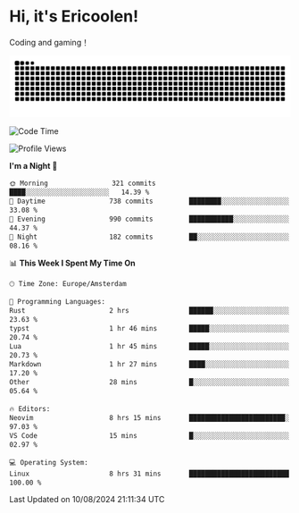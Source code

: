 # Hi, it's Ericoolen!
Coding and gaming！

<picture>
  <source media="(prefers-color-scheme: dark)" srcset="https://raw.githubusercontent.com/Eric-Song-Nop/Eric-Song-Nop/output/github-contribution-grid-snake-dark.svg">
  <source media="(prefers-color-scheme: light)" srcset="https://raw.githubusercontent.com/Eric-Song-Nop/Eric-Song-Nop/output/github-contribution-grid-snake.svg">
  <img alt="github contribution grid snake animation" src="https://raw.githubusercontent.com/Eric-Song-Nop/Eric-Song-Nop/output/github-contribution-grid-snake.svg">
</picture>

<!--START_SECTION:waka-->
![Code Time](http://img.shields.io/badge/Code%20Time-1%2C430%20hrs%2052%20mins-blue)

![Profile Views](http://img.shields.io/badge/Profile%20Views-0-blue)

**I'm a Night 🦉** 

```text
🌞 Morning                321 commits         ████░░░░░░░░░░░░░░░░░░░░░   14.39 % 
🌆 Daytime                738 commits         ████████░░░░░░░░░░░░░░░░░   33.08 % 
🌃 Evening                990 commits         ███████████░░░░░░░░░░░░░░   44.37 % 
🌙 Night                  182 commits         ██░░░░░░░░░░░░░░░░░░░░░░░   08.16 % 
```


📊 **This Week I Spent My Time On** 

```text
🕑︎ Time Zone: Europe/Amsterdam

💬 Programming Languages: 
Rust                     2 hrs               ██████░░░░░░░░░░░░░░░░░░░   23.63 % 
typst                    1 hr 46 mins        █████░░░░░░░░░░░░░░░░░░░░   20.74 % 
Lua                      1 hr 45 mins        █████░░░░░░░░░░░░░░░░░░░░   20.73 % 
Markdown                 1 hr 27 mins        ████░░░░░░░░░░░░░░░░░░░░░   17.20 % 
Other                    28 mins             █░░░░░░░░░░░░░░░░░░░░░░░░   05.64 % 

🔥 Editors: 
Neovim                   8 hrs 15 mins       ████████████████████████░   97.03 % 
VS Code                  15 mins             █░░░░░░░░░░░░░░░░░░░░░░░░   02.97 % 

💻 Operating System: 
Linux                    8 hrs 31 mins       █████████████████████████   100.00 % 
```


 Last Updated on 10/08/2024 21:11:34 UTC
<!--END_SECTION:waka-->
